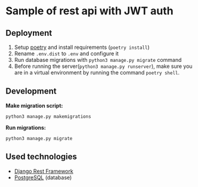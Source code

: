 # Sample of rest api with JWT auth

## Deployment

1. Setup [poetry](https://pypi.org/project/poetry/) and install requirements (`poetry install`)
2. Rename `.env.dist` to `.env` and configure it
3. Run database migrations with `python3 manage.py migrate` command
4. Before running the server(`python3 manage.py runserver`), make sure you are in a virtual environment by running the command `poetry shell`.

## Development
**Make migration script:**

    python3 manage.py makemigrations

**Run migrations:**

    python3 manage.py migrate

## Used technologies

- [Django Rest Framework](https://www.django-rest-framework.org/)
- [PostgreSQL](https://www.postgresql.org/) (database)